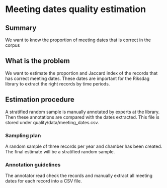 # Meeting dates quality estimation

## Summary
We want to know the proportion of meeting dates that is correct in the corpus

## What is the problem
We want to estimate the proportion and Jaccard index of the records that has correct meeting dates. 
These dates are important for the Riksdag library to extract the right records by time periods.

## Estimation procedure
A stratified random sample is manually annotated by experts at the library. 
Then these annotations are compared with the dates extracted. This file is stored under quality/data/meeting_dates.csv.

### Sampling plan
A random sample of three records per year and chamber has been created. 
The final estimate will be a stratified random sample.

### Annotation guidelines
The annotator read check the records and manually extract all meeting dates for each record into a CSV file.

